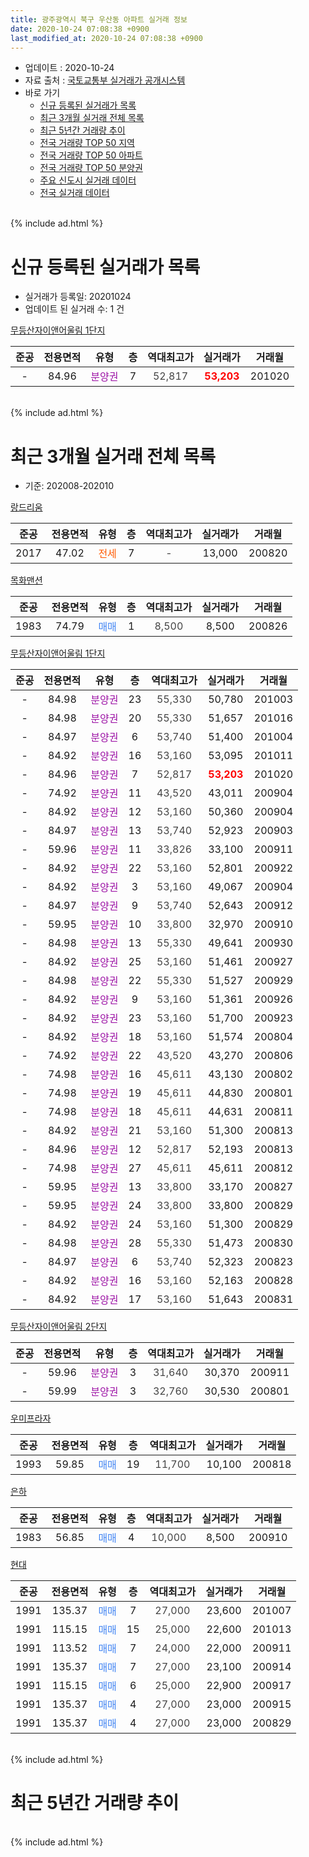 ```yaml
---
title: 광주광역시 북구 우산동 아파트 실거래 정보
date: 2020-10-24 07:08:38 +0900
last_modified_at: 2020-10-24 07:08:38 +0900
---
```


* 업데이트 : 2020-10-24
* 자료 출처 : [국토교통부 실거래가 공개시스템](http://rt.molit.go.kr)
* 바로 가기
    * [신규 등록된 실거래가 목록](#신규-등록된-실거래가-목록)
    * [최근 3개월 실거래 전체 목록](#최근-3개월-실거래-전체-목록)
    * [최근 5년간 거래량 추이](#최근-5년간-거래량-추이)
    * [전국 거래량 TOP 50 지역](https://inasie.github.io/apt-trade-info/최근-3개월-전국에서-가장-거래가-많이-발생한-지역)
    * [전국 거래량 TOP 50 아파트](https://inasie.github.io/apt-trade-info/최근-3개월-전국에서-가장-거래가-많이-발생한-아파트)
    * [전국 거래량 TOP 50 분양권](https://inasie.github.io/apt-trade-info/최근-3개월-전국에서-가장-거래가-많이-발생한-분양권)
    * [주요 신도시 실거래 데이터](https://inasie.github.io/apt-trade-info/주요-신도시)
    * [전국 실거래 데이터](https://inasie.github.io/apt-trade-info/전국)
<br>
{% include ad.html %}
<br>

# 신규 등록된 실거래가 목록
* 실거래가 등록일: 20201024
* 업데이트 된 실거래 수: 1 건


[무등산자이앤어울림 1단지](https://search.naver.com/search.naver?query=%EA%B4%91%EC%A3%BC%EA%B4%91%EC%97%AD%EC%8B%9C+%EB%B6%81%EA%B5%AC+%EC%9A%B0%EC%82%B0%EB%8F%99+%EB%AC%B4%EB%93%B1%EC%82%B0%EC%9E%90%EC%9D%B4%EC%95%A4%EC%96%B4%EC%9A%B8%EB%A6%BC+1%EB%8B%A8%EC%A7%80)

|준공|전용면적|유형|층|역대최고가|실거래가|거래월|
|:---:|:---:|:---:|:---:|:---:|:---:|:---:|
|-|84.96|<span style="color:#9C11A5">분양권</span>|7|<span style="color:#444444">52,817</span>|<b><span style="color:#ff0000">53,203</span></b>|201020|


<br>
{% include ad.html %}
<br>

# 최근 3개월 실거래 전체 목록
* 기준: 202008-202010


[랑드리움](https://search.naver.com/search.naver?query=%EA%B4%91%EC%A3%BC%EA%B4%91%EC%97%AD%EC%8B%9C+%EB%B6%81%EA%B5%AC+%EC%9A%B0%EC%82%B0%EB%8F%99+%EB%9E%91%EB%93%9C%EB%A6%AC%EC%9B%80)

|준공|전용면적|유형|층|역대최고가|실거래가|거래월|
|:---:|:---:|:---:|:---:|:---:|:---:|:---:|
|2017|47.02|<span style="color:#ff5a00">전세</span>|7|<span style="color:#444444">-</span>|13,000|200820|

[목화맨션](https://search.naver.com/search.naver?query=%EA%B4%91%EC%A3%BC%EA%B4%91%EC%97%AD%EC%8B%9C+%EB%B6%81%EA%B5%AC+%EC%9A%B0%EC%82%B0%EB%8F%99+%EB%AA%A9%ED%99%94%EB%A7%A8%EC%85%98)

|준공|전용면적|유형|층|역대최고가|실거래가|거래월|
|:---:|:---:|:---:|:---:|:---:|:---:|:---:|
|1983|74.79|<span style="color:#4285f3">매매</span>|1|<span style="color:#444444">8,500</span>|8,500|200826|

[무등산자이앤어울림 1단지](https://search.naver.com/search.naver?query=%EA%B4%91%EC%A3%BC%EA%B4%91%EC%97%AD%EC%8B%9C+%EB%B6%81%EA%B5%AC+%EC%9A%B0%EC%82%B0%EB%8F%99+%EB%AC%B4%EB%93%B1%EC%82%B0%EC%9E%90%EC%9D%B4%EC%95%A4%EC%96%B4%EC%9A%B8%EB%A6%BC+1%EB%8B%A8%EC%A7%80)

|준공|전용면적|유형|층|역대최고가|실거래가|거래월|
|:---:|:---:|:---:|:---:|:---:|:---:|:---:|
|-|84.98|<span style="color:#9C11A5">분양권</span>|23|<span style="color:#444444">55,330</span>|50,780|201003|
|-|84.98|<span style="color:#9C11A5">분양권</span>|20|<span style="color:#444444">55,330</span>|51,657|201016|
|-|84.97|<span style="color:#9C11A5">분양권</span>|6|<span style="color:#444444">53,740</span>|51,400|201004|
|-|84.92|<span style="color:#9C11A5">분양권</span>|16|<span style="color:#444444">53,160</span>|53,095|201011|
|-|84.96|<span style="color:#9C11A5">분양권</span>|7|<span style="color:#444444">52,817</span>|<b><span style="color:#ff0000">53,203</span></b>|201020|
|-|74.92|<span style="color:#9C11A5">분양권</span>|11|<span style="color:#444444">43,520</span>|43,011|200904|
|-|84.92|<span style="color:#9C11A5">분양권</span>|12|<span style="color:#444444">53,160</span>|50,360|200904|
|-|84.97|<span style="color:#9C11A5">분양권</span>|13|<span style="color:#444444">53,740</span>|52,923|200903|
|-|59.96|<span style="color:#9C11A5">분양권</span>|11|<span style="color:#444444">33,826</span>|33,100|200911|
|-|84.92|<span style="color:#9C11A5">분양권</span>|22|<span style="color:#444444">53,160</span>|52,801|200922|
|-|84.92|<span style="color:#9C11A5">분양권</span>|3|<span style="color:#444444">53,160</span>|49,067|200904|
|-|84.97|<span style="color:#9C11A5">분양권</span>|9|<span style="color:#444444">53,740</span>|52,643|200912|
|-|59.95|<span style="color:#9C11A5">분양권</span>|10|<span style="color:#444444">33,800</span>|32,970|200910|
|-|84.98|<span style="color:#9C11A5">분양권</span>|13|<span style="color:#444444">55,330</span>|49,641|200930|
|-|84.92|<span style="color:#9C11A5">분양권</span>|25|<span style="color:#444444">53,160</span>|51,461|200927|
|-|84.98|<span style="color:#9C11A5">분양권</span>|22|<span style="color:#444444">55,330</span>|51,527|200929|
|-|84.92|<span style="color:#9C11A5">분양권</span>|9|<span style="color:#444444">53,160</span>|51,361|200926|
|-|84.92|<span style="color:#9C11A5">분양권</span>|23|<span style="color:#444444">53,160</span>|51,700|200923|
|-|84.92|<span style="color:#9C11A5">분양권</span>|18|<span style="color:#444444">53,160</span>|51,574|200804|
|-|74.92|<span style="color:#9C11A5">분양권</span>|22|<span style="color:#444444">43,520</span>|43,270|200806|
|-|74.98|<span style="color:#9C11A5">분양권</span>|16|<span style="color:#444444">45,611</span>|43,130|200802|
|-|74.98|<span style="color:#9C11A5">분양권</span>|19|<span style="color:#444444">45,611</span>|44,830|200801|
|-|74.98|<span style="color:#9C11A5">분양권</span>|18|<span style="color:#444444">45,611</span>|44,631|200811|
|-|84.92|<span style="color:#9C11A5">분양권</span>|21|<span style="color:#444444">53,160</span>|51,300|200813|
|-|84.96|<span style="color:#9C11A5">분양권</span>|12|<span style="color:#444444">52,817</span>|52,193|200813|
|-|74.98|<span style="color:#9C11A5">분양권</span>|27|<span style="color:#444444">45,611</span>|45,611|200812|
|-|59.95|<span style="color:#9C11A5">분양권</span>|13|<span style="color:#444444">33,800</span>|33,170|200827|
|-|59.95|<span style="color:#9C11A5">분양권</span>|24|<span style="color:#444444">33,800</span>|33,800|200829|
|-|84.92|<span style="color:#9C11A5">분양권</span>|24|<span style="color:#444444">53,160</span>|51,300|200829|
|-|84.98|<span style="color:#9C11A5">분양권</span>|28|<span style="color:#444444">55,330</span>|51,473|200830|
|-|84.97|<span style="color:#9C11A5">분양권</span>|6|<span style="color:#444444">53,740</span>|52,323|200823|
|-|84.92|<span style="color:#9C11A5">분양권</span>|16|<span style="color:#444444">53,160</span>|52,163|200828|
|-|84.92|<span style="color:#9C11A5">분양권</span>|17|<span style="color:#444444">53,160</span>|51,643|200831|

[무등산자이앤어울림 2단지](https://search.naver.com/search.naver?query=%EA%B4%91%EC%A3%BC%EA%B4%91%EC%97%AD%EC%8B%9C+%EB%B6%81%EA%B5%AC+%EC%9A%B0%EC%82%B0%EB%8F%99+%EB%AC%B4%EB%93%B1%EC%82%B0%EC%9E%90%EC%9D%B4%EC%95%A4%EC%96%B4%EC%9A%B8%EB%A6%BC+2%EB%8B%A8%EC%A7%80)

|준공|전용면적|유형|층|역대최고가|실거래가|거래월|
|:---:|:---:|:---:|:---:|:---:|:---:|:---:|
|-|59.96|<span style="color:#9C11A5">분양권</span>|3|<span style="color:#444444">31,640</span>|30,370|200911|
|-|59.99|<span style="color:#9C11A5">분양권</span>|3|<span style="color:#444444">32,760</span>|30,530|200801|

[우미프라자](https://search.naver.com/search.naver?query=%EA%B4%91%EC%A3%BC%EA%B4%91%EC%97%AD%EC%8B%9C+%EB%B6%81%EA%B5%AC+%EC%9A%B0%EC%82%B0%EB%8F%99+%EC%9A%B0%EB%AF%B8%ED%94%84%EB%9D%BC%EC%9E%90)

|준공|전용면적|유형|층|역대최고가|실거래가|거래월|
|:---:|:---:|:---:|:---:|:---:|:---:|:---:|
|1993|59.85|<span style="color:#4285f3">매매</span>|19|<span style="color:#444444">11,700</span>|10,100|200818|

[은하](https://search.naver.com/search.naver?query=%EA%B4%91%EC%A3%BC%EA%B4%91%EC%97%AD%EC%8B%9C+%EB%B6%81%EA%B5%AC+%EC%9A%B0%EC%82%B0%EB%8F%99+%EC%9D%80%ED%95%98)

|준공|전용면적|유형|층|역대최고가|실거래가|거래월|
|:---:|:---:|:---:|:---:|:---:|:---:|:---:|
|1983|56.85|<span style="color:#4285f3">매매</span>|4|<span style="color:#444444">10,000</span>|8,500|200910|

[현대](https://search.naver.com/search.naver?query=%EA%B4%91%EC%A3%BC%EA%B4%91%EC%97%AD%EC%8B%9C+%EB%B6%81%EA%B5%AC+%EC%9A%B0%EC%82%B0%EB%8F%99+%ED%98%84%EB%8C%80)

|준공|전용면적|유형|층|역대최고가|실거래가|거래월|
|:---:|:---:|:---:|:---:|:---:|:---:|:---:|
|1991|135.37|<span style="color:#4285f3">매매</span>|7|<span style="color:#444444">27,000</span>|23,600|201007|
|1991|115.15|<span style="color:#4285f3">매매</span>|15|<span style="color:#444444">25,000</span>|22,600|201013|
|1991|113.52|<span style="color:#4285f3">매매</span>|7|<span style="color:#444444">24,000</span>|22,000|200911|
|1991|135.37|<span style="color:#4285f3">매매</span>|7|<span style="color:#444444">27,000</span>|23,100|200914|
|1991|115.15|<span style="color:#4285f3">매매</span>|6|<span style="color:#444444">25,000</span>|22,900|200917|
|1991|135.37|<span style="color:#4285f3">매매</span>|4|<span style="color:#444444">27,000</span>|23,000|200915|
|1991|135.37|<span style="color:#4285f3">매매</span>|4|<span style="color:#444444">27,000</span>|23,000|200829|


<br>
{% include ad.html %}
<br>

# 최근 5년간 거래량 추이


<div style="width:100%;">
    <canvas id="deal_progress" height="200"></canvas>
</div>

<script>
new Chart(document.getElementById("deal_progress"), {
    type: 'line',
    data: {
        labels: ['201510','201511','201512','201601','201602','201603','201604','201605','201606','201607','201608','201609','201610','201611','201612','201701','201702','201703','201704','201705','201706','201707','201708','201709','201710','201711','201712','201801','201802','201803','201804','201805','201806','201807','201808','201809','201810','201811','201812','201901','201902','201903','201904','201905','201906','201907','201908','201909','201910','201911','201912','202001','202002','202003','202004','202005','202006','202007','202008','202009','202010'],
        datasets: [{
            label: '매매',
            pointRadius: 1,
            data: [6, 1, 4, 7, 4, 3, 5, 1, 2, 2, 2, 6, 4, 6, 4, 2, 5, 3, 3, 3, 2, 1, 3, 9, 6, 5, 4, 4, 6, 6, 3, 7, 8, 9, 8, 10, 10, 2, 5, 2, 6, 7, 4, 7, 8, 6, 5, 7, 6, 4, 7, 3, 9, 2, 10, 341, 215, 27, 19, 19, 7],
            borderColor: "rgba(255, 201, 14, 1)",
            backgroundColor: "rgba(255, 201, 14, 0.5)",
            fill: false,
            lineTension: 0
        },{
            label: '전월세',
            pointRadius: 1,
            data: [1, 0, 0, 1, 0, 1, 1, 1, 2, 1, 2, 2, 0, 0, 1, 0, 2, 1, 0, 2, 0, 1, 0, 2, 0, 2, 2, 3, 2, 0, 4, 1, 0, 1, 0, 0, 3, 0, 1, 2, 2, 2, 2, 2, 0, 1, 0, 1, 1, 4, 2, 3, 0, 1, 0, 1, 1, 2, 1, 0, 0],
            borderColor: "rgba(0, 141, 185, 1)",
            backgroundColor: "rgba(0, 141, 185, 0.5)",
            fill: false,
            lineTension: 0
        }
        ]
    },
    options: {
        responsive: true,
        title: {
            display: false
        },
        tooltips: {
            mode: 'index',
            intersect: false
        },
        hover: {
            mode: 'nearest',
            intersect: true
        },
        scales: {
            xAxes: [{
                display: true,
                scaleLabel: {
                    display: true,
                    labelString: '년/월'
                }
            }],
            yAxes: [{
                display: true,
                ticks: {
                    suggestedMin: 0,
                },
                scaleLabel: {
                    display: true,
                    labelString: '실거래 수'
                }
            }]
        }
    }
});

</script>


<br>
{% include ad.html %}
<br>

